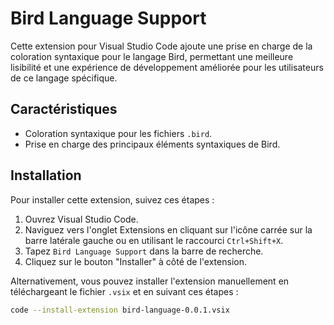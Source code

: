 # Bird Language Support

Cette extension pour Visual Studio Code ajoute une prise en charge de la coloration syntaxique pour le langage Bird, permettant une meilleure lisibilité et une expérience de développement améliorée pour les utilisateurs de ce langage spécifique.

## Caractéristiques

- Coloration syntaxique pour les fichiers `.bird`.
- Prise en charge des principaux éléments syntaxiques de Bird.

## Installation

Pour installer cette extension, suivez ces étapes :

1. Ouvrez Visual Studio Code.
2. Naviguez vers l'onglet Extensions en cliquant sur l'icône carrée sur la barre latérale gauche ou en utilisant le raccourci `Ctrl+Shift+X`.
3. Tapez `Bird Language Support` dans la barre de recherche.
4. Cliquez sur le bouton "Installer" à côté de l'extension.

Alternativement, vous pouvez installer l'extension manuellement en téléchargeant le fichier `.vsix` et en suivant ces étapes :

```bash
code --install-extension bird-language-0.0.1.vsix
